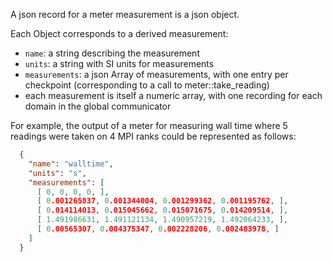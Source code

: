 A json record for a meter measurement is a json object.

Each Object corresponds to a derived measurement:
  * `name`: a string describing the measurement
  * `units`: a string with SI units for measurements
  * `measurements`: a json Array of measurements, with one
    entry per checkpoint (corresponding to a call to
    meter::take_reading)
  * each measurement is itself a numeric array, with one
    recording for each domain in the global communicator

For example, the output of a meter for measuring wall time where 5 readings
were taken on 4 MPI ranks could be represented as follows:

```json
  {
    "name": "walltime",
    "units": "s",
    "measurements": [
      [ 0, 0, 0, 0, ],
      [ 0.001265837, 0.001344004, 0.001299362, 0.001195762, ],
      [ 0.014114013, 0.015045662, 0.015071675, 0.014209514, ],
      [ 1.491986631, 1.491121134, 1.490957219, 1.492064233, ],
      [ 0.00565307, 0.004375347, 0.002228206, 0.002483978, ]
    ]
  }
```
